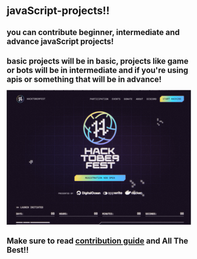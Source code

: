 # javaScript-projects!!

## you can contribute beginner, intermediate and advance javaScript projects!

## basic projects will be in basic, projects like game or bots will be in intermediate and if you're using apis or something that will be in advance!

![hacktoberfest image](./hacktoberfest.png)

## Make sure to read [contribution guide](./CONTRIBUTING.md) and All The Best!!

